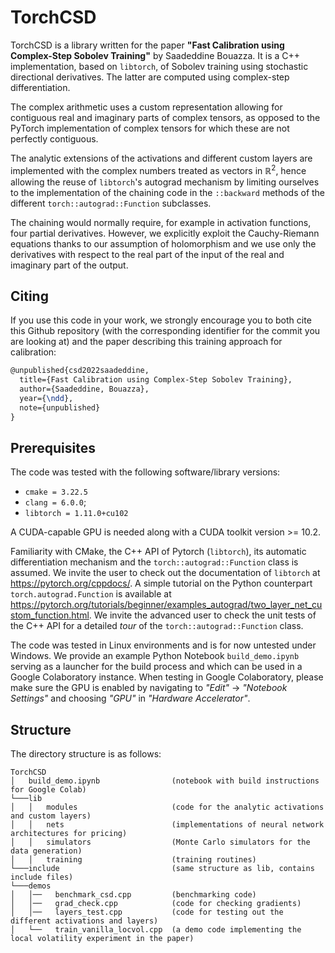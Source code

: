 # TorchCSD

TorchCSD is a library written for the paper **"Fast Calibration using Complex-Step Sobolev Training"** by Saadeddine Bouazza. It is a C++ implementation, based on `libtorch`, of Sobolev training using stochastic directional derivatives. The latter are computed using complex-step differentiation.

The complex arithmetic uses a custom representation allowing for contiguous real and imaginary parts of complex tensors, as opposed to the PyTorch implementation of complex tensors for which these are not perfectly contiguous.

The analytic extensions of the activations and different custom layers are implemented with the complex numbers treated as vectors in $\mathbb{R}^2$, hence allowing the reuse of `libtorch`'s autograd mechanism by limiting ourselves to the implementation of the chaining code in the `::backward` methods of the different `torch::autograd::Function` subclasses.

The chaining would normally require, for example in activation functions, four partial derivatives. However, we explicitly exploit the Cauchy-Riemann equations thanks to our assumption of holomorphism and we use only the derivatives with respect to the real part of the input of the real and imaginary part of the output.

## Citing
If you use this code in your work, we strongly encourage you to both cite this Github repository (with the corresponding identifier for the commit you are looking at) and the paper describing this training approach for calibration:
```latex
@unpublished{csd2022saadeddine,
  title={Fast Calibration using Complex-Step Sobolev Training},
  author={Saadeddine, Bouazza},
  year={\ndd},
  note={unpublished}
}
```

## Prerequisites
The code was tested with the following software/library versions:
* `cmake = 3.22.5`
* `clang = 6.0.0`;
* `libtorch = 1.11.0+cu102`

A CUDA-capable GPU is needed along with a CUDA toolkit version >= 10.2.

Familiarity with CMake, the C++ API of Pytorch (`libtorch`), its automatic differentiation mechanism and the `torch::autograd::Function` class is assumed. We invite the user to check out the documentation of `libtorch` at https://pytorch.org/cppdocs/. A simple tutorial on the Python counterpart `torch.autograd.Function` is available at https://pytorch.org/tutorials/beginner/examples_autograd/two_layer_net_custom_function.html. We invite the advanced user to check the unit tests of the C++ API for a detailed _tour_ of the `torch::autograd::Function` class.

The code was tested in Linux environments and is for now untested under Windows. We provide an example Python Notebook `build_demo.ipynb` serving as a launcher for the build process and which can be used in a Google Colaboratory instance. When testing in Google Colaboratory, please make sure the GPU is enabled by navigating to *"Edit"* -> *"Notebook Settings"* and choosing *"GPU"* in *"Hardware Accelerator"*.

## Structure

The directory structure is as follows:
```
TorchCSD
│   build_demo.ipynb                (notebook with build instructions for Google Colab)
└───lib
│   │   modules                     (code for the analytic activations and custom layers)
│   │   nets                        (implementations of neural network architectures for pricing)
│   │   simulators                  (Monte Carlo simulators for the data generation)
│   │   training                    (training routines)
└───include                         (same structure as lib, contains include files)
└───demos
│   │──   benchmark_csd.cpp         (benchmarking code)
│   │──   grad_check.cpp            (code for checking gradients)
│   │──   layers_test.cpp           (code for testing out the different activations and layers)
│   └──   train_vanilla_locvol.cpp  (a demo code implementing the local volatility experiment in the paper)
```
